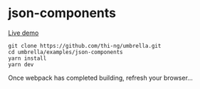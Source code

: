 # json-components

[Live demo](http://demo.thi.ng/umbrella/hiccup-dom/json-components/)

```
git clone https://github.com/thi-ng/umbrella.git
cd umbrella/examples/json-components
yarn install
yarn dev
```

Once webpack has completed building, refresh your browser...
